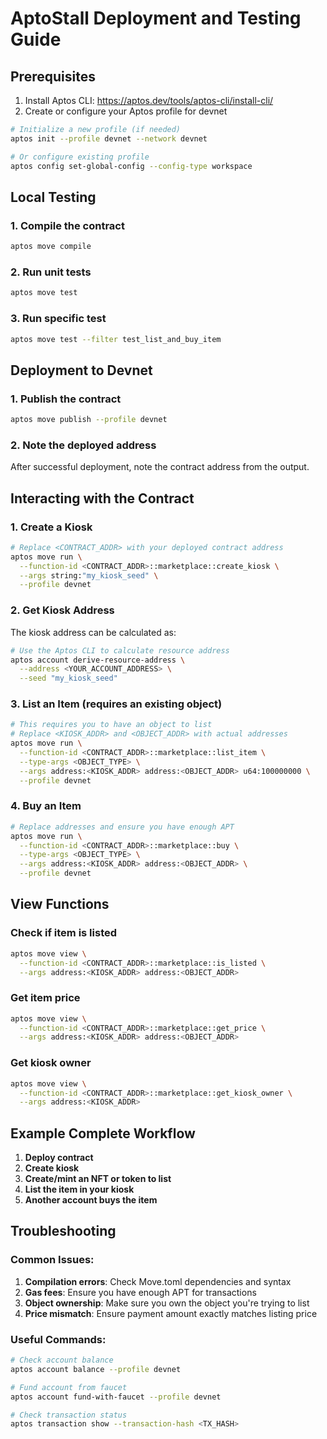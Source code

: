 # AptoStall Deployment and Testing Guide

## Prerequisites

1. Install Aptos CLI: https://aptos.dev/tools/aptos-cli/install-cli/
2. Create or configure your Aptos profile for devnet

```bash
# Initialize a new profile (if needed)
aptos init --profile devnet --network devnet

# Or configure existing profile
aptos config set-global-config --config-type workspace
```

## Local Testing

### 1. Compile the contract
```bash
aptos move compile
```

### 2. Run unit tests
```bash
aptos move test
```

### 3. Run specific test
```bash
aptos move test --filter test_list_and_buy_item
```

## Deployment to Devnet

### 1. Publish the contract
```bash
aptos move publish --profile devnet
```

### 2. Note the deployed address
After successful deployment, note the contract address from the output.

## Interacting with the Contract

### 1. Create a Kiosk
```bash
# Replace <CONTRACT_ADDR> with your deployed contract address
aptos move run \
  --function-id <CONTRACT_ADDR>::marketplace::create_kiosk \
  --args string:"my_kiosk_seed" \
  --profile devnet
```

### 2. Get Kiosk Address
The kiosk address can be calculated as:
```bash
# Use the Aptos CLI to calculate resource address
aptos account derive-resource-address \
  --address <YOUR_ACCOUNT_ADDRESS> \
  --seed "my_kiosk_seed"
```

### 3. List an Item (requires an existing object)
```bash
# This requires you to have an object to list
# Replace <KIOSK_ADDR> and <OBJECT_ADDR> with actual addresses
aptos move run \
  --function-id <CONTRACT_ADDR>::marketplace::list_item \
  --type-args <OBJECT_TYPE> \
  --args address:<KIOSK_ADDR> address:<OBJECT_ADDR> u64:100000000 \
  --profile devnet
```

### 4. Buy an Item
```bash
# Replace addresses and ensure you have enough APT
aptos move run \
  --function-id <CONTRACT_ADDR>::marketplace::buy \
  --type-args <OBJECT_TYPE> \
  --args address:<KIOSK_ADDR> address:<OBJECT_ADDR> \
  --profile devnet
```

## View Functions

### Check if item is listed
```bash
aptos move view \
  --function-id <CONTRACT_ADDR>::marketplace::is_listed \
  --args address:<KIOSK_ADDR> address:<OBJECT_ADDR>
```

### Get item price
```bash
aptos move view \
  --function-id <CONTRACT_ADDR>::marketplace::get_price \
  --args address:<KIOSK_ADDR> address:<OBJECT_ADDR>
```

### Get kiosk owner
```bash
aptos move view \
  --function-id <CONTRACT_ADDR>::marketplace::get_kiosk_owner \
  --args address:<KIOSK_ADDR>
```

## Example Complete Workflow

1. **Deploy contract**
2. **Create kiosk**
3. **Create/mint an NFT or token to list**
4. **List the item in your kiosk**
5. **Another account buys the item**

## Troubleshooting

### Common Issues:

1. **Compilation errors**: Check Move.toml dependencies and syntax
2. **Gas fees**: Ensure you have enough APT for transactions
3. **Object ownership**: Make sure you own the object you're trying to list
4. **Price mismatch**: Ensure payment amount exactly matches listing price

### Useful Commands:

```bash
# Check account balance
aptos account balance --profile devnet

# Fund account from faucet
aptos account fund-with-faucet --profile devnet

# Check transaction status
aptos transaction show --transaction-hash <TX_HASH>
```
